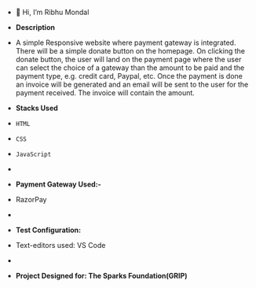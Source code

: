 - 👋 Hi, I’m Ribhu Mondal

- **Description**
-   A simple Responsive website where payment gateway is integrated.
   There will be a simple donate button on the homepage. On clicking the donate button, the user will land on the payment page where the user can select the choice of a gateway than the amount to be paid and the payment type, e.g. credit card, Paypal, etc.
   Once the payment is done an invoice will be generated and an email will be sent to the user for the payment received. The invoice will contain the amount.
   
- **Stacks Used**
-     HTML
-     CSS
-     JavaScript
-      
- **Payment Gateway Used:-** 
-   RazorPay
-   
- **Test Configuration:**
-   Text-editors used: VS Code
-   
- **Project Designed for: 
The Sparks Foundation(GRIP)**
